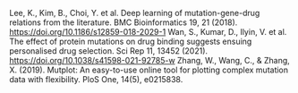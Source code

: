 Lee, K., Kim, B., Choi, Y. et al. Deep learning of mutation-gene-drug relations from the literature. BMC Bioinformatics 19, 21 (2018). https://doi.org/10.1186/s12859-018-2029-1
Wan, S., Kumar, D., Ilyin, V. et al. The effect of protein mutations on drug binding suggests ensuing personalised drug selection. Sci Rep 11, 13452 (2021). https://doi.org/10.1038/s41598-021-92785-w
Zhang, W., Wang, C., & Zhang, X. (2019). Mutplot: An easy-to-use online tool for plotting complex mutation data with flexibility. PloS One, 14(5), e0215838.

